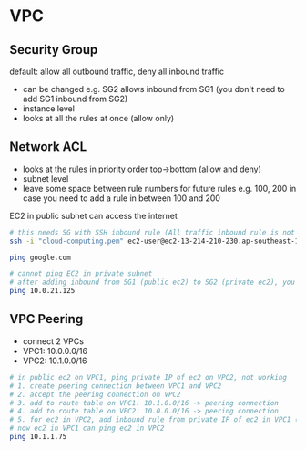 # VPC

## Security Group
default: allow all outbound traffic, deny all inbound traffic
- can be changed e.g. SG2 allows inbound from SG1 (you don't need to add SG1 inbound from SG2)
- instance level
- looks at all the rules at once (allow only)

## Network ACL
- looks at the rules in priority order top->bottom (allow and deny)
- subnet level
- leave some space between rule numbers for future rules e.g. 100, 200 in case you need to add a rule in between 100 and 200

EC2 in public subnet can access the internet
```bash
# this needs SG with SSH inbound rule (All traffic inbound rule is not enough)
ssh -i "cloud-computing.pem" ec2-user@ec2-13-214-210-230.ap-southeast-1.compute.amazonaws.com

ping google.com

# cannot ping EC2 in private subnet
# after adding inbound from SG1 (public ec2) to SG2 (private ec2), you can ping
ping 10.0.21.125
```

## VPC Peering
- connect 2 VPCs
- VPC1: 10.0.0.0/16
- VPC2: 10.1.0.0/16
```bash
# in public ec2 on VPC1, ping private IP of ec2 on VPC2, not working
# 1. create peering connection between VPC1 and VPC2
# 2. accept the peering connection on VPC2
# 3. add to route table on VPC1: 10.1.0.0/16 -> peering connection
# 4. add to route table on VPC2: 10.0.0.0/16 -> peering connection
# 5. for ec2 in VPC2, add inbound rule from private IP of ec2 in VPC1 (10.0.1.103/32)
# now ec2 in VPC1 can ping ec2 in VPC2
ping 10.1.1.75


```